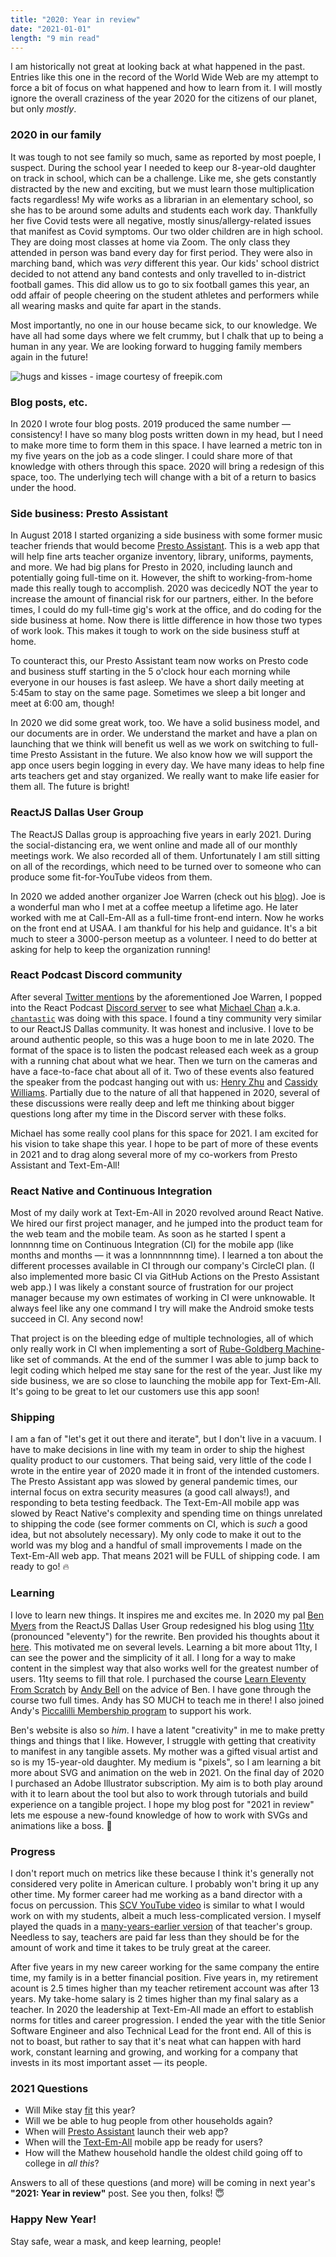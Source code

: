 ```yaml
---
title: "2020: Year in review"
date: "2021-01-01"
length: "9 min read"
---
```


I am historically not great at looking back at what happened in the past. Entries like this one in the record of the World Wide Web are my attempt to force a bit of focus on what happened and how to learn from it. I will mostly ignore the overall craziness of the year 2020 for the citizens of our planet, but only _mostly_.

### 2020 in our family

It was tough to not see family so much, same as reported by most poeple, I suspect. During the school year I needed to keep our 8-year-old daughter on track in school, which can be a challenge. Like me, she gets constantly distracted by the new and exciting, but we must learn those multiplication facts regardless! My wife works as a librarian in an elementary school, so she has to be around some adults and students each work day. Thankfully her five Covid tests were all negative, mostly sinus/allergy-related issues that manifest as Covid symptoms. Our two older children are in high school. They are doing most classes at home via Zoom. The only class they attended in person was band every day for first period. They were also in marching band, which was _very_ different this year. Our kids' school district decided to not attend any band contests and only travelled to in-district football games. This did allow us to go to six football games this year, an odd affair of people cheering on the student athletes and performers while all wearing masks and quite far apart in the stands.

Most importantly, no one in our house became sick, to our knowledge. We have all had some days where we felt crummy, but I chalk that up to being a human in any year. We are looking forward to hugging family members again in the future!

![hugs and kisses - image courtesy of freepik.com](./hug-kisses-with-loving-armsjpg.jpg)

### Blog posts, etc.

In 2020 I wrote four blog posts. 2019 produced the same number — consistency! I have so many blog posts written down in my head, but I need to make more time to form them in this space. I have learned a metric ton in my five years on the job as a code slinger. I could share more of that knowledge with others through this space. 2020 will bring a redesign of this space, too. The underlying tech will change with a bit of a return to basics under the hood.

### Side business: Presto Assistant

In August 2018 I started organizing a side business with some former music teacher friends that would become [Presto Assistant](https://www.presto-assistant.com/). This is a web app that will help fine arts teacher organize inventory, library, uniforms, payments, and more. We had big plans for Presto in 2020, including launch and potentially going full-time on it. However, the shift to working-from-home made this really tough to accomplish. 2020 was decicedly NOT the year to increase the amount of financial risk for our partners, either. In the before times, I could do my full-time gig's work at the office, and do coding for the side business at home. Now there is little difference in how those two types of work look. This makes it tough to work on the side business stuff at home.

To counteract this, our Presto Assistant team now works on Presto code and business stuff starting in the 5 o'clock hour each morning while everyone in our houses is fast asleep. We have a short daily meeting at 5:45am to stay on the same page. Sometimes we sleep a bit longer and meet at 6:00 am, though!

In 2020 we did some great work, too. We have a solid business model, and our documents are in order. We understand the market and have a plan on launching that we think will benefit us well as we work on switching to full-time Presto Assistant in the future. We also know how we will support the app once users begin logging in every day. We have many ideas to help fine arts teachers get and stay organized. We really want to make life easier for them all. The future is bright!

### ReactJS Dallas User Group

The ReactJS Dallas group is approaching five years in early 2021. During the social-distancing era, we went online and made all of our monthly meetings work. We also recorded all of them. Unfortunately I am still sitting on all of the recordings, which need to be turned over to someone who can produce some fit-for-YouTube videos from them.

In 2020 we added another organizer Joe Warren (check out his [blog](https://www.getscriptordietryin.com/)). Joe is a wonderful man who I met at a coffee meetup a lifetime ago. He later worked with me at Call-Em-All as a full-time front-end intern. Now he works on the front end at USAA. I am thankful for his help and guidance. It's a bit much to steer a 3000-person meetup as a volunteer. I need to do better at asking for help to keep the organization running!

### React Podcast Discord community

After several [Twitter mentions](https://twitter.com/MightyJoeW/status/1314228021654630400) by the aforementioned Joe Warren, I popped into the React Podcast [Discord server](http://discord.gg/k72u86) to see what [Michael Chan](https://chan.dev/posts/) a.k.a. [`chantastic`](https://twitter.com/chantastic) was doing with this space. I found a tiny community very similar to our ReactJS Dallas community. It was honest and inclusive. I love to be around authentic people, so this was a huge boon to me in late 2020. The format of the space is to listen the podcast released each week as a group with a running chat about what we hear. Then we turn on the cameras and have a face-to-face chat about all of it. Two of these events also featured the speaker from the podcast hanging out with us: [Henry Zhu](https://twitter.com/left_pad) and [Cassidy Williams](https://cassidoo.co/). Partially due to the nature of all that happened in 2020, several of these discussions were really deep and left me thinking about bigger questions long after my time in the Discord server with these folks.

Michael has some really cool plans for this space for 2021. I am excited for his vision to take shape this year. I hope to be part of more of these events in 2021 and to drag along several more of my co-workers from Presto Assistant and Text-Em-All!


### React Native and Continuous Integration

Most of my daily work at Text-Em-All in 2020 revolved around React Native. We hired our first project manager, and he jumped into the product team for the web team and the mobile team. As soon as he started I spent a lonnnnng time on Continuous Integration (CI) for the mobile app (like months and months — it was a lonnnnnnnng time). I learned a ton about the different processes available in CI through our company's CircleCI plan. (I also implemented more basic CI via GitHub Actions on the Presto Assistant web app.) I was likely a constant source of frustration for our project manager because my own estimates of working in CI were unknowable. It always feel like any one command I try will make the Android smoke tests succeed in CI. Any second now!

That project is on the bleeding edge of multiple technologies, all of which only really work in CI when implementing a sort of [Rube-Goldberg Machine](https://en.wikipedia.org/wiki/Rube_Goldberg_machine)-like set of commands. At the end of the summer I was able to jump back to legit coding which helped me stay sane for the rest of the year. Just like my side business, we are so close to launching the mobile app for Text-Em-All. It's going to be great to let our customers use this app soon!

### Shipping

I am a fan of "let's get it out there and iterate", but I don't live in a vacuum. I have to make decisions in line with my team in order to ship the highest quality product to our customers. That being said, very little of the code I wrote in the entire year of 2020 made it in front of the intended customers. The Presto Assistant app was slowed by general pandemic times, our internal focus on extra security measures (a good call always!), and responding to beta testing feedback. The Text-Em-All mobile app was slowed by React Native's complexity and spending time on things unrelated to shipping the code (see former comments on CI, which is _such_ a good idea, but not absolutely necessary). My only code to make it out to the world was my blog and a handful of small improvements I made on the Text-Em-All web app. That means 2021 will be FULL of shipping code. I am ready to go! <span role="img" aria-label="fire emoji">🔥</span>

### Learning

I love to learn new things. It inspires me and excites me. In 2020 my pal [Ben Myers](https://benmyers.dev/) from the ReactJS Dallas User Group redesigned his blog using [11ty](https://www.11ty.dev/) (pronounced "eleventy") for the rewrite. Ben provided his thoughts about it [here](https://benmyers.dev/blog/in-with-the-new/). This motivated me on several levels. Learning a bit more about 11ty, I can see the power and the simplicity of it all. I long for a way to make content in the simplest way that also works well for the greatest number of users. 11ty seems to fill that role. I purchased the course [Learn Eleventy From Scratch](https://piccalil.li/course/learn-eleventy-from-scratch/) by [Andy Bell](https://piccalil.li/blog/0/) on the advice of Ben. I have gone through the course two full times. Andy has SO MUCH to teach me in there! I also joined Andy's [Piccalilli Membership program](https://piccalil.li/membership/) to support his work.

Ben's website is also so _him_. I have a latent "creativity" in me to make pretty things and things that I like. However, I struggle with getting that creativity to manifest in any tangible assets. My mother was a gifted visual artist and so is my 15-year-old daughter. My medium is "pixels", so I am learning a bit more about SVG and animation on the web in 2021. On the final day of 2020 I purchased an Adobe Illustrator subscription. My aim is to both play around with it to learn about the tool but also to work through tutorials and build experience on a tangible project. I hope my blog post for "2021 in review" lets me espouse a new-found knowledge of how to work with SVGs and animations like a boss. <span role="img" aria-label="muscle flex emoji">💪</span>

### Progress

I don't report much on metrics like these because I think it's generally not considered very polite in American culture. I probably won't bring it up any other time. My former career had me working as a band director with a focus on percussion. This [SCV YouTube video](https://www.youtube.com/watch?v=HjNrrju2B0I) is similar to what I would work on with my students, albeit a much less-complicated version. I myself played the quads in a [many-years-earlier version](https://www.youtube.com/watch?v=bIanJuCyGd4) of that teacher's group. Needless to say, teachers are paid far less than they should be for the amount of work and time it takes to be truly great at the career.

After five years in my new career working for the same company the entire time, my family is in a better financial position. Five years in, my retirement acount is 2.5 times higher than my teacher retirement account was after 13 years. My take-home salary is 2 times higher than my final salary as a teacher. In 2020 the leadership at Text-Em-All made an effort to establish norms for titles and career progression. I ended the year with the title Senior Software Engineer and also Technical Lead for the front end. All of this is not to boast, but rather to say that it's neat what can happen with hard work, constant learning and growing, and working for a company that invests in its most important asset — its people.

### 2021 Questions

- Will Mike stay [fit](https://www.drumsensei.com/fitness-retrospective-2020/) this year?
- Will we be able to hug people from other households again?
- When will [Presto Assistant](https://www.presto-assistant.com/signup) launch their web app?
- When will the [Text-Em-All](https://www.text-em-all.com/) mobile app be ready for users?
- How will the Mathew household handle the oldest child going off to college in _all this_?

Answers to all of these questions (and more) will be coming in next year's **"2021: Year in review"** post. See you then, folks! <span role="img" aria-label="innocent angel emoji">😇</span>


### Happy New Year!

Stay safe, wear a mask, and keep learning, people!
